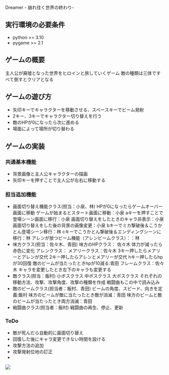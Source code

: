 Dreamer - 崩れ往く世界の終わり-

## 実行環境の必要条件
* python >= 3.10
* pygame >= 2.1

## ゲームの概要
主人公が廃墟となった世界をヒロインと旅していくゲーム
敵の種類は三体ですべて倒すとクリアとなる

## ゲームの遊び方
* 矢印キーでキャラクターを移動させる、スペースキーでビーム発射
* 2キー、3キーでキャラクター切り替えを行う
* 敵のHPが0になったら次に進める
* 場面によって場所が切り替わる

## ゲームの実装
### 共通基本機能
* 背景画像と主人公キャラクターの描画
* 矢印キーを押すことで主人公が左右に移動する

### 担当追加機能
* 画面切り替え機能クラス(担当：小泉、林)
HPが0になったらゲームオーバー画面に移動
ゲームが始まるとスタート画面に移動：小泉
aキーを押すことで登場シーン画面に移行：小泉
画面切り替えをしたときのキャラ非表示：小泉
画面切り替えをした後の背景の画像変更：小泉
bキーでミカ撃破後＆こうかとん登場シーン移行：林
cキーでこうかとん撃破後＆エンディングシーンに移行：林
アレンが放つビーム機能（アレンビームクラス）：：林
* 味方クラス(担当：佐々木、青田)
味方のHPクラス： 佐々木
体力が減ったら赤色に変化
アレンクラス：
メアリークラス：佐々木
3キー押したらメアリーとアレンが交代
2キー押したらアレンとメアリーが交代
hキー押したらhpが30回復
敵のビームが当たったときhpが10減る:青田
フレームクラス：佐々木
キャラを変更したとき左下のキャラも変更する
* 敵クラス(担当：飯村)
小ボスクラス
中ボスクラス
大ボスクラス
それぞれの移動方法、攻撃、攻撃角度、攻撃の種類を作成
戦闘曲もこの中で読み込み
* 敵のビームクラス(担当者：飯村、青田)
ビームの角度、スピード、向きを定義:飯村
味方のビームが敵に当たったとき敵が消滅：青田
味方のビームと敵のビームが当たったとき両方消滅：青田
* 戦闘曲クラス(担当者：飯村)
戦闘曲の再生、停止、更新

### ToDo
- 敵が死んだら自動的に画面切り替え
- 回復した後にキャラ変更できない時間を設ける
- 攻撃方法の追加
- 攻撃発射位地の訂正
- 
![](image/スクリーンショット%202024-07-16%20180740.png)
